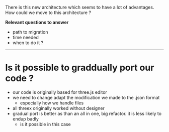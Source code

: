 There is this new architecture which seems to have a lot of advantages.
How could we move to this architecture ?

**Relevant questions to answer**
- path to migration
- time needed
- when to do it ?


---

# Is it possible to graddually port our code ?
- our code is originally based for three.js editor
- we need to change adapt the modification we made to the .json format
  - especially how we handle files
- all threex originally worked without designer
- gradual port is better as than an all in one, big refactor. it is less likely to endup badly
  - is it possible in this case

